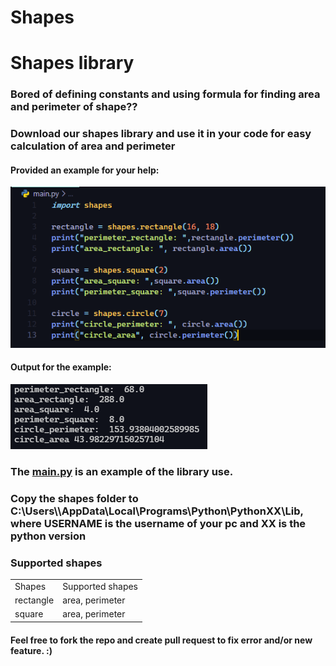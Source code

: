 # Shapes
<html>
<h1> Shapes library</h1>

<h3>Bored of defining constants and using formula for finding area and perimeter of shape??</h3>
<h3>Download our shapes library and use it in your code for easy calculation of area and perimeter</h3>
  <h4> Provided an example for your help: </h4>
  <img src="https://raw.githubusercontent.com/Bikram-ghuku/shapes/main/assets/example.png"></img>
  <h4>Output for the example: </h4>
  <img src="https://raw.githubusercontent.com/Bikram-ghuku/shapes/main/assets/example_output.png"></img>
  <h3>The <a href="https://github.com/Bikram-ghuku/shapes/blob/main/main.py">main.py</a> is an example of the library use.</h3>
  <h3>Copy the shapes folder to C:\Users\<USERNAME>\AppData\Local\Programs\Python\PythonXX\Lib, where USERNAME is the username of your pc and XX is the python version</h3>
  <h3>Supported shapes</h3>
<table>
	<tr>
		<td>Shapes</td>
		<td>Supported shapes</td>
	</tr>
	<tr>
		<td>rectangle</td>
		<td>area, perimeter</td>
	</tr>
	<tr>
		<td>square</td>
		<td>area, perimeter</td>
	</td>

</table>
<h4>Feel free to fork the repo and create pull request to fix error and/or new feature. :)</h4>
</html>
